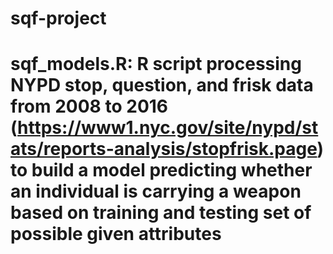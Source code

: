 # sqf-project

# sqf_models.R: R script processing NYPD stop, question, and frisk data from 2008 to 2016 (https://www1.nyc.gov/site/nypd/stats/reports-analysis/stopfrisk.page) to build a model predicting whether an individual is carrying a weapon based on training and testing set of possible given attributes

